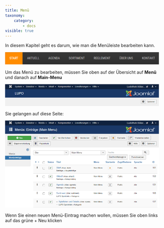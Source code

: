 ```yaml
---
title: Menü
taxonomy:
    category:
        - docs
visible: true
---
```


In diesem Kapitel geht es darum, wie man die Menüleiste bearbeiten kann.

![menue](../../images/menue-navbar.png)

Um das Menü zu bearbeiten, müssen Sie oben auf der Übersicht auf **Menü** und danach auf **Main-Menu**

![menue](../../images/menue.png)

Sie gelangen auf diese Seite:

![menue](../../images/main-menue.png)

Wenn Sie einen neuen Menü-Eintrag machen wollen, müssen Sie oben links auf das grüne <span class="btn-lupo">+ Neu</span> klicken 